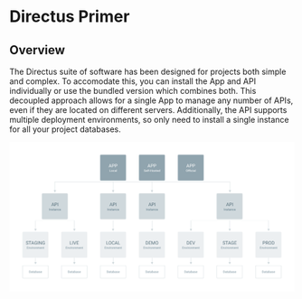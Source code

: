 # Directus Primer

## Overview

The Directus suite of software has been designed for projects both simple and complex. To accomodate this, you can install the App and API individually or use the bundled version which combines both. This decoupled approach allows for a single App to manage any number of APIs, even if they are located on different servers. Additionally, the API supports multiple deployment environments, so only need to install a single instance for all your project databases.

![Suite Overview](./img/Overview.png)
